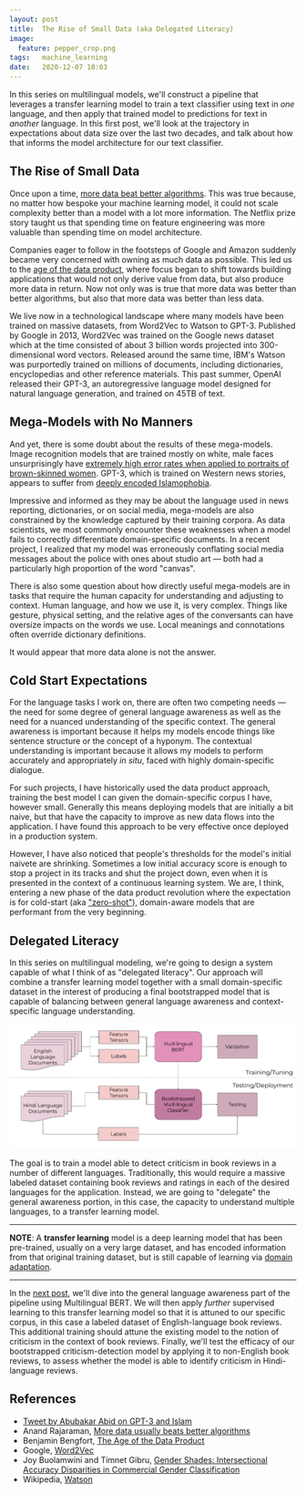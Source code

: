 ```yaml
---
layout: post
title:  The Rise of Small Data (aka Delegated Literacy)
image:
  feature: pepper_crop.png
tags:   machine_learning
date:   2020-12-07 10:03
---
```


In this series on multilingual models, we'll construct a pipeline that leverages a transfer learning model to train a text classifier using text in *one* language, and then apply that trained model to predictions for text in *another* language. In this first post, we'll look at the trajectory in expectations about data size over the last two decades, and talk about how that informs the model architecture for our text classifier.

## The Rise of Small Data

Once upon a time, [more data beat better algorithms](https://anand.typepad.com/datawocky/2008/03/more-data-usual.html). This was true because, no matter how bespoke your machine learning model, it could not scale complexity better than a model with a lot more information. The Netflix prize story taught us that spending time on feature engineering was more valuable than spending time on model architecture.

Companies eager to follow in the footsteps of Google and Amazon suddenly became very concerned with owning as much data as possible. This led us to the [age of the data product](https://www.districtdatalabs.com/the-age-of-the-data-product), where focus began to shift towards building applications that would not only derive value from data, but also produce more data in return. Now not only was is true that more data was better than better algorithms, but also that more data was better than less data.

We live now in a technological landscape where many models have been trained on massive datasets, from Word2Vec to Watson to GPT-3. Published by Google in 2013, Word2Vec was trained on the Google news dataset which at the time consisted of about 3 billion words projected into 300-dimensional word vectors. Released around the same time, IBM's Watson was purportedly trained on millions of documents, including dictionaries, encyclopedias and other reference materials. This past summer, OpenAI released their GPT-3, an autoregressive language model designed for natural language generation, and trained on 45TB of text.

## Mega-Models with No Manners

And yet, there is some doubt about the results of these mega-models. Image recognition models that are trained mostly on white, male faces unsurprisingly have [extremely high error rates when applied to portraits of brown-skinned women](http://gendershades.org/). GPT-3, which is trained on Western news stories, appears to suffer from [deeply encoded Islamophobia](https://twitter.com/abidlabs/status/1291165311329341440).

Impressive and informed as they may be about the language used in news reporting, dictionaries, or on social media, mega-models are also constrained by the knowledge captured by their training corpora. As data scientists, we most commonly encounter these weaknesses when a model fails to correctly differentiate domain-specific documents. In a recent project, I realized that my model was erroneously conflating social media messages about the police with ones about studio art &mdash; both had a particularly high proportion of the word "canvas".

There is also some question about how directly useful mega-models are in tasks that require the human capacity for understanding and adjusting to context. Human language, and how we use it, is very complex. Things like gesture, physical setting, and the relative ages of the conversants can have oversize impacts on the words we use. Local meanings and connotations often override dictionary definitions.

It would appear that more data alone is not the answer.

## Cold Start Expectations

For the language tasks I work on, there are often two competing needs &mdash; the need for some degree of general language awareness as well as the need for a nuanced understanding of the specific context. The general awareness is important because it helps my models encode things like sentence structure or the concept of a hyponym. The contextual understanding is important because it allows my models to perform accurately and appropriately _in situ_, faced with highly domain-specific dialogue.

For such projects, I have historically used the data product approach, training the best model I can given the domain-specific corpus I have, however small. Generally this means deploying models that are initially a bit naive, but that have the capacity to improve as new data flows into the application. I have found this approach to be very effective once deployed in a production system.

However, I have also noticed that people's thresholds for the model's initial naivete are shrinking. Sometimes a low initial accuracy score is enough to stop a project in its tracks and shut the project down, even when it is presented in the context of a continuous learning system. We are, I think, entering a new phase of the data product revolution where the expectation is for cold-start (aka ["zero-shot"](https://en.wikipedia.org/wiki/Zero-shot_learning)), domain-aware models that are performant from the very beginning.

## Delegated Literacy

In this series on multilingual modeling, we're going to design a system capable of what I think of as "delegated literacy". Our approach will combine a transfer learning model together with a small domain-specific dataset in the interest of producing a final bootstrapped model that is capable of balancing between general language awareness and context-specific language understanding.

![png](https://raw.githubusercontent.com/rebeccabilbro/rebeccabilbro.github.io/master/images/2020-12-07-mbert-overview.png)

The goal is to train a model able to detect criticism in book reviews in a number of different languages. Traditionally, this would require a massive labeled dataset containing book reviews and ratings in each of the desired languages for the application. Instead, we are going to "delegate" the general awareness portion, in this case, the capacity to understand multiple languages, to a transfer learning model.


---

**NOTE**: A **transfer learning** model is a deep learning model that has been pre-trained, usually on a very large dataset, and has encoded information from that original training dataset, but is still capable of learning via [domain adaptation](https://en.wikipedia.org/wiki/Domain_adaptation).

---


In the [next post](https://rebeccabilbro.github.io/tailored-learning/), we'll dive into the general language awareness part of the pipeline using Multilingual BERT. We will then apply *further* supervised learning to this transfer learning model so that it is attuned to our specific corpus, in this case a labeled dataset of English-language book reviews. This additional training should attune the existing model to the notion of criticism in the context of book reviews. Finally, we'll test the efficacy of our bootstrapped criticism-detection model by applying it to non-English book reviews, to assess whether the model is able to identify criticism in Hindi-language reviews.

## References

- [Tweet by Abubakar Abid on GPT-3 and Islam](https://twitter.com/abidlabs/status/1291165311329341440)
- Anand Rajaraman, [More data usually beats better algorithms](https://anand.typepad.com/datawocky/2008/03/more-data-usual.html)
- Benjamin Bengfort, [The Age of the Data Product](https://www.districtdatalabs.com/the-age-of-the-data-product)
- Google, [Word2Vec](https://code.google.com/archive/p/word2vec/)
- Joy Buolamwini and Timnet Gibru, [Gender Shades: Intersectional Accuracy Disparities in Commercial Gender Classification](http://proceedings.mlr.press/v81/buolamwini18a/buolamwini18a.pdf)
- Wikipedia, [Watson](https://en.wikipedia.org/wiki/Watson_(computer)#Data)

